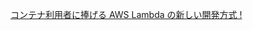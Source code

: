 
[コンテナ利用者に捧げる AWS Lambda の新しい開発方式 !](https://aws.amazon.com/jp/builders-flash/202103/new-lambda-container-development/?awsf.filter-name=*all)


